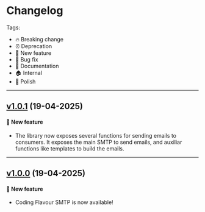 # Changelog

Tags:

- 🔥 Breaking change
- ⏰ Deprecation
- 🚀 New feature
- 🐛 Bug fix
- 📘 Documentation
- 🏠 Internal
- 💅 Polish

---
## [v1.0.1](https://github.com/CodingFlavour/coding-flavour-smtp/releases/tag/1.0.1) (19-04-2025)

#### 🚀 New feature

- The library now exposes several functions for sending emails to consumers. It exposes the main SMTP to send emails, and auxiliar functions like templates to build the emails.
---

## [v1.0.0](https://github.com/CodingFlavour/coding-flavour-smtp/releases/tag/1.0.0) (19-04-2025)

#### 🚀 New feature

- Coding Flavour SMTP is now available!